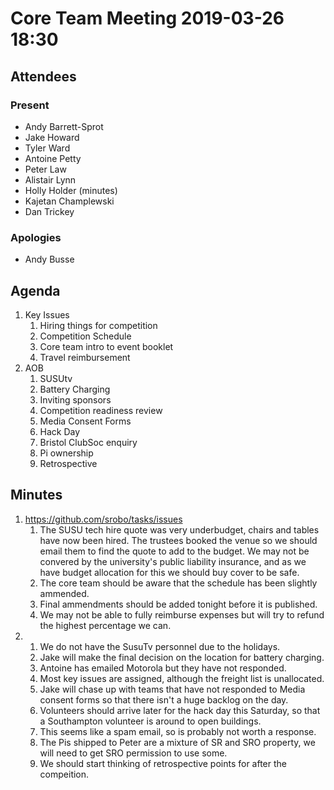 # Core Team Meeting 2019-03-26 18:30

## Attendees
### Present
- Andy Barrett-Sprot
- Jake Howard
- Tyler Ward
- Antoine Petty
- Peter Law
- Alistair Lynn
- Holly Holder (minutes)
- Kajetan Champlewski
- Dan Trickey
### Apologies
- Andy Busse

## Agenda
1. Key Issues
	1. Hiring things for competition
	2. Competition Schedule
	3. Core team intro to event booklet
	4. Travel reimbursement
2. AOB
	1. SUSUtv
	2. Battery Charging
	3. Inviting sponsors
	4. Competition readiness review
	5. Media Consent Forms
	6. Hack Day
	7. Bristol ClubSoc enquiry
	8. Pi ownership
	9. Retrospective

## Minutes
1. https://github.com/srobo/tasks/issues
	1. The SUSU tech hire quote was very underbudget, chairs and tables have now been hired. The trustees booked the venue so we should email them to find the quote to add to the budget. We may not be convered by the university's public liability insurance, and as we have budget allocation for this we should buy cover to be safe.
	2. The core team should be aware that the schedule has been slightly ammended.
	3. Final ammendments should be added tonight before it is published.
	4. We may not be able to fully reimburse expenses but will try to refund the highest percentage we can.
2. 
	1. We do not have the SusuTv personnel due to the holidays.
	2. Jake will make the final decision on the location for battery charging.
	3. Antoine has emailed Motorola but they have not responded.
	4. Most key issues are assigned, although the freight list is unallocated.
	5. Jake will chase up with teams that have not responded to Media consent forms so that there isn't a huge backlog on the day.
	6. Volunteers should arrive later for the hack day this Saturday, so that a Southampton volunteer is around to open buildings.
	7. This seems like a spam email, so is probably not worth a response.
	8. The Pis shipped to Peter are a mixture of SR and SRO property, we will need to get SRO permission to use some.
	9. We should start thinking of retrospective points for after the compeition.